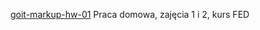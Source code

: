 <a href="https://emilstrozek.github.io/goit-markup-hw-01/">goit-markup-hw-01</a>
Praca domowa, zajęcia 1 i 2, kurs FED
